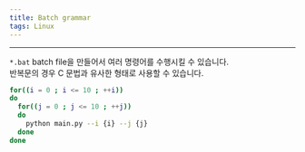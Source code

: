 ```yaml
---
title: Batch grammar
tags: Linux
---
```


<!--more-->

---

`*.bat` batch file을 만들어서 여러 명령어를 수행시킬 수 있습니다.  
반복문의 경우 C 문법과 유사한 형태로 사용할 수 있습니다.

```bash
for((i = 0 ; i <= 10 ; ++i))
do
  for((j = 0 ; j <= 10 ; ++j))
  do
    python main.py --i {i} --j {j}
  done
done
```
